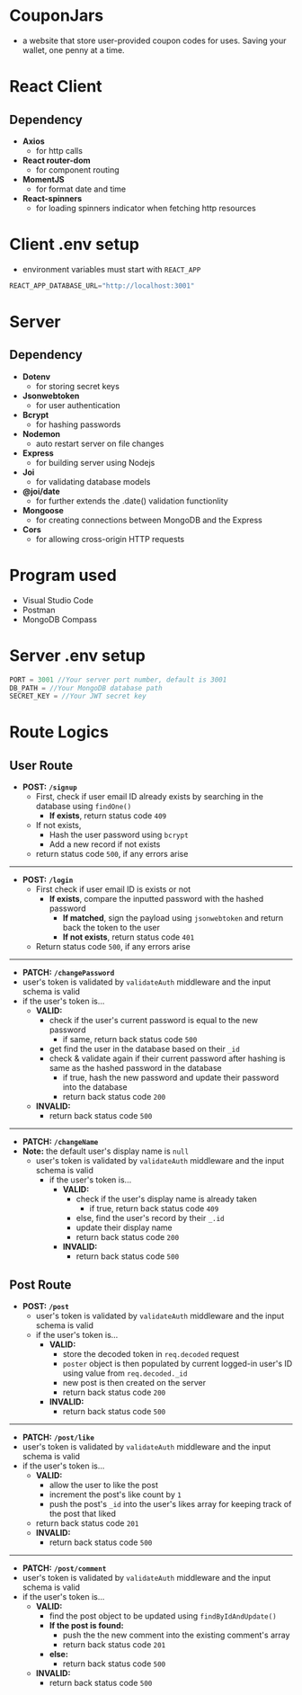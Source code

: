 # CouponJars
- a website that store user-provided coupon codes for uses. Saving your wallet, one penny at a time.

# React Client
## Dependency
- **Axios**
  - for http calls
- **React router-dom**
  - for component routing
- **MomentJS**
  - for format date and time
- **React-spinners**
  - for loading spinners indicator when fetching http resources

# Client .env setup
- environment variables must start with ```REACT_APP```
```js
REACT_APP_DATABASE_URL="http://localhost:3001"
```

# Server

## Dependency
- **Dotenv**
  - for storing secret keys
- **Jsonwebtoken**
  - for user authentication
- **Bcrypt**
  - for hashing passwords
- **Nodemon**
  - auto restart server on file changes
- **Express**
  - for building server using Nodejs
- **Joi**
  - for validating database models
- **@joi/date**
  - for further extends the .date() validation functionlity
- **Mongoose**
  - for creating connections between MongoDB and the Express
- **Cors**
  - for allowing cross-origin HTTP requests

# Program used
- Visual Studio Code
- Postman
- MongoDB Compass

# Server .env setup
```js
PORT = 3001 //Your server port number, default is 3001
DB_PATH = //Your MongoDB database path
SECRET_KEY = //Your JWT secret key
```

# Route Logics
## User Route
- **POST:** **```/signup```**
  - First, check if user email ID already exists by searching in the database using ```findOne()```
    - **If exists**, return status code ```409```
  - If not exists,
    - Hash the user password using ```bcrypt```
    - Add a new record if not exists
  - return status code ```500```, if any errors arise

<hr>

- **POST:** **```/login```**
  - First check if user email ID is exists or not
    - **If exists**, compare the inputted password with the hashed password
      - **If matched**, sign the payload using ```jsonwebtoken``` and return back the token to the user
      - **If not exists**, return status code ```401```
  - Return status code ```500```, if any errors arise


<hr>

- **PATCH:** **```/changePassword```**
 - user's token is validated by ```validateAuth``` middleware and the input schema is valid
  - if the user's token is...
    - **VALID:**
      - check if the user's current password is equal to the new password
        - if same, return back status code ```500```
      - get find the user in the database based on their ```_id```
      - check & validate again if their current password after hashing is same as the hashed password in the database
        - if true, hash the new password and update their password into the database
        - return back status code ```200```
    - **INVALID:** 
      - return back status code ```500```

<hr>

- **PATCH:** **```/changeName```**
- **Note:** the default user's display name is ```null```
  - user's token is validated by ```validateAuth``` middleware and the input schema is valid
    - if the user's token is...
      - **VALID:**
        - check if the user's display name is already taken
          - if true, return back status code ```409```
        - else, find the user's record by their ```_.id```
        - update their display name
        - return back status code ```200```
      - **INVALID:** 
        - return back status code ```500```

## Post Route

- **POST:** **```/post```**
  - user's token is validated by ```validateAuth``` middleware and the input schema is valid
  - if the user's token is...
    - **VALID:**
      - store the decoded token in ```req.decoded``` request
      - ```poster``` object is then populated by current logged-in user's ID using value from ```req.decoded._id```
      - new post is then created on the server
      - return back status code ```200```
    - **INVALID:** 
      - return back status code ```500```

<hr>

- **PATCH:** **```/post/like```**
- user's token is validated by ```validateAuth``` middleware and the input schema is valid
- if the user's token is...
    - **VALID:**
      - allow the user to like the post
      - increment the post's like count by ```1```
      - push the post's ```_id``` into the user's likes array for keeping track of the post that liked
     - return back status code ```201```
    - **INVALID:** 
      - return back status code ```500```

<hr>

- **PATCH:** **```/post/comment```**
- user's token is validated by ```validateAuth``` middleware and the input schema is valid
- if the user's token is...
    - **VALID:**
      - find the post object to be updated using ```findByIdAndUpdate()```
      - **If the post is found:**
        - push the the new comment into the existing comment's array
        - return back status code ```201```
      - **else:**
        - return back status code ```500``` 
    - **INVALID:** 
      - return back status code ```500```